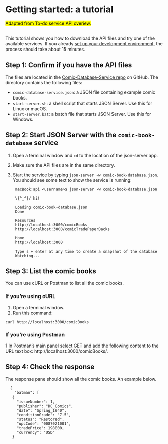 # Getting started: a tutorial
<mark>Adapted from To-do service API overiew. </mark>

<br>This tutorial shows you how to download the API files and try one of the available services. If you already [set up your development environment](/docs/tutorials/dev-env.md), the process should take about 15 minutes.

## Step 1: Confirm if you have the API files
The files are located in the [Comic-Database-Service repo](https://github.com/KusumaKrish15/Comic-Database-Service) on GitHub. The directory contains the following files:

- `comic-database-service.json`: a JSON file containing example comic books.
- `start-server.sh`: a shell script that starts JSON Server. Use this for Linux or macOS.
- `start-server.bat`: a batch file that starts JSON Server. Use this for Windows.

## Step 2: Start JSON Server with the `comic-book-database` service
1. Open a terminal window and `cd` to the location of the json-server app.
2. Make sure the API files are in the same directory.
3. Start the service by typing `json-server -w comic-book-database.json`. You should see some text to show the service is running:

    ```
     macBook:api <username>$ json-server -w comic-book-database.json

     \{^_^}/ hi!

     Loading comic-book-database.json
     Done

     Resources
     http://localhost:3000/comicBooks
     http://localhost:3000/comicTradePaperBacks

     Home
     http://localhost:3000

     Type s + enter at any time to create a snapshot of the database
     Watching...
    ```

## Step 3: List the comic books
You can use cURL or Postman to list all the comic books.

### If you’re using cURL
1. Open a terminal window.
2. Run this command:
```
curl http://localhost:3000/comicBooks
```
### If you’re using Postman
1 In Postman’s main panel select GET and add the following content to the URL text box: http://localhost:3000/comicBooks/.

## Step 4: Check the response
The response pane should show all the comic books. An example below. 
 ```
   {
     "batman": [
    {
      "issueNumber": 1,
      "publisher": "DC_Comics",
      "date": "Spring_1940",
      "conditionGrade": "7.5",
      "status": "Restored",
      "upcCode": "0087021001",
      "tradePrice": 198000,
      "currency": "USD"
    }

